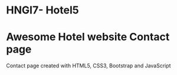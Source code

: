 # HNGI7- Hotel5
# Awesome Hotel website Contact page
Contact page created with HTML5, CSS3, Bootstrap and JavaScript
